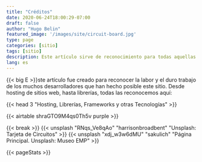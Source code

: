 ```yaml
---
title: "Créditos"
date: 2020-06-24T18:00:29-07:00
draft: false
author: "Hugo Belin"
featured_image: '/images/site/circuit-board.jpg'
type: page
categories: [sitio]
tags: [sitio]
description: Este artículo sirve de reconocimiento para todas aquellas librerías, frameworks, herramientas y servicios que han servido para construir este sitio
lang: es
---
```


{{< big E >}}ste artículo fue creado para reconocer la labor y el duro trabajo de los muchos desarrolladores que han hecho posible este sitio. Desde hosting de sitios web, 
hasta librerías, todas las reconocemos aquí:

{{< head 3 "Hosting, Librerías, Frameworks y otras Tecnologías" >}}

{{< airtable shraGTO9M4qs0Th5v purple >}}

{{< break >}}
{{< unsplash "RNqs_Ve8qAo" "harrisonbroadbent" "Unsplash: Tarjeta de Circuitos" >}}
{{< unsplash "xdj_w3w6dMU" "sakulich" "Página Principal. Unsplash: Museo EMP" >}}

{{< pageStats >}}
